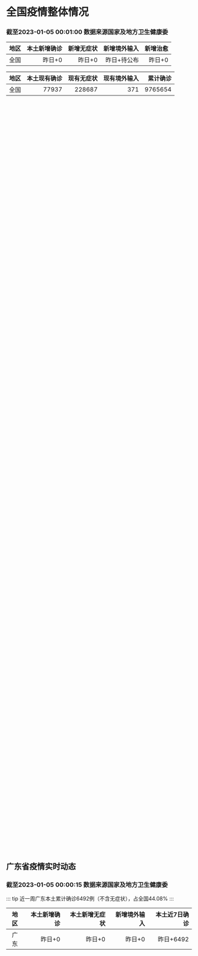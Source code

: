 
# 全国疫情整体情况
### 截至2023-01-05 00:01:00 数据来源国家及地方卫生健康委

|地区|本土新增确诊|新增无症状|新增境外输入|新增治愈|
|:--:|---:|---:|---:|---:|
|全国|昨日+0|昨日+0|昨日+待公布|昨日+0|

|地区|本土现有确诊|现有无症状|现有境外输入|累计确诊|
|:--:|---:|---:|---:|---:|
|全国|77937|228687|371|9765654|

<ChinaMap :dataList="dataList" :title="title"/>

<div id="chinaDayModify" style="width:100%;height:500px;margin-bottom:10px;"></div>
<div id="chinaAddHistoryData" style="width:100%;height:500px;margin-bottom:10px;"></div>
<div id="chinaNowHistoryData" style="width:100%;height:500px;margin-bottom:10px;"></div>
<div id="chinaTotalHistoryData" style="width:100%;height:500px;margin-bottom:10px;"></div>


## 广东省疫情实时动态
### 截至2023-01-05 00:00:15 数据来源国家及地方卫生健康委

::: tip 近一周广东本土累计确诊6492例（不含无症状），占全国44.08%
:::

|地区|本土新增确诊|本土新增无症状|新增境外输入|本土近7日确诊|
|:--:|---:|---:|---:|---:|
|广东|昨日+0|昨日+0|昨日+0|昨日+6492|

<div id="guangdongModify" style="width:100%;height:500px;margin-bottom:10px;"></div>
<div id="guangdongTotalHistory" style="width:100%;height:500px;margin-bottom:10px;"></div>
<div id="guangzhouModifyHistory" style="width:100%;height:500px;margin-bottom:10px;"></div>


<script>
import * as echarts from 'echarts'
export default {
  data(){
    return {
      title: '新增本土确诊',
      dataList: [{name: '台湾', value: 0, addList: []},{name: '香港', value: 0, addList: []},{name: '广东', value: 0, addList: []},{name: '湖北', value: 0, addList: []},{name: '上海', value: 0, addList: []},{name: '吉林', value: 0, addList: []},{name: '四川', value: 0, addList: []},{name: '重庆', value: 0, addList: []},{name: '福建', value: 0, addList: []},{name: '海南', value: 0, addList: []},{name: '河南', value: 0, addList: []},{name: '北京', value: 0, addList: []},{name: '内蒙古', value: 0, addList: []},{name: '云南', value: 0, addList: []},{name: '浙江', value: 0, addList: []},{name: '陕西', value: 0, addList: []},{name: '黑龙江', value: 0, addList: []},{name: '山西', value: 0, addList: []},{name: '山东', value: 0, addList: []},{name: '湖南', value: 0, addList: []},{name: '江苏', value: 0, addList: []},{name: '广西', value: 0, addList: []},{name: '天津', value: 0, addList: []},{name: '辽宁', value: 0, addList: []},{name: '河北', value: 0, addList: []},{name: '澳门', value: 0, addList: []},{name: '新疆', value: 0, addList: []},{name: '江西', value: 0, addList: []},{name: '贵州', value: 0, addList: []},{name: '安徽', value: 0, addList: []},{name: '甘肃', value: 0, addList: []},{name: '西藏', value: 0, addList: []},{name: '青海', value: 0, addList: []},{name: '宁夏', value: 0, addList: []},{name: '南海诸岛', value: 0, addList: []}]
    }
  },
  mounted () {
    const themeObj = {"color":["#2ec7c9","#b6a2de","#5ab1ef","#ffb980","#d87a80","#8d98b3","#e5cf0d","#97b552","#95706d","#dc69aa","#07a2a4","#9a7fd1","#588dd5","#f5994e","#c05050","#59678c","#c9ab00","#7eb00a","#6f5553","#c14089"],"backgroundColor":"rgba(0,0,0,0)","textStyle":{},"title":{"textStyle":{"color":"#008acd"},"subtextStyle":{"color":"#aaaaaa"}},"line":{"itemStyle":{"borderWidth":1},"lineStyle":{"width":2},"symbolSize":3,"symbol":"emptyCircle","smooth":true},"radar":{"itemStyle":{"borderWidth":1},"lineStyle":{"width":2},"symbolSize":3,"symbol":"emptyCircle","smooth":true},"bar":{"itemStyle":{"barBorderWidth":0,"barBorderColor":"#ccc"}},"pie":{"itemStyle":{"borderWidth":0,"borderColor":"#ccc"}},"scatter":{"itemStyle":{"borderWidth":0,"borderColor":"#ccc"}},"boxplot":{"itemStyle":{"borderWidth":0,"borderColor":"#ccc"}},"parallel":{"itemStyle":{"borderWidth":0,"borderColor":"#ccc"}},"sankey":{"itemStyle":{"borderWidth":0,"borderColor":"#ccc"}},"funnel":{"itemStyle":{"borderWidth":0,"borderColor":"#ccc"}},"gauge":{"itemStyle":{"borderWidth":0,"borderColor":"#ccc"}},"candlestick":{"itemStyle":{"color":"#d87a80","color0":"#2ec7c9","borderColor":"#d87a80","borderColor0":"#2ec7c9","borderWidth":1}},"graph":{"itemStyle":{"borderWidth":0,"borderColor":"#ccc"},"lineStyle":{"width":1,"color":"#aaaaaa"},"symbolSize":3,"symbol":"emptyCircle","smooth":true,"color":["#2ec7c9","#b6a2de","#5ab1ef","#ffb980","#d87a80","#8d98b3","#e5cf0d","#97b552","#95706d","#dc69aa","#07a2a4","#9a7fd1","#588dd5","#f5994e","#c05050","#59678c","#c9ab00","#7eb00a","#6f5553","#c14089"],"label":{"color":"#eeeeee"}},"map":{"itemStyle":{"areaColor":"#dddddd","borderColor":"#eeeeee","borderWidth":0.5},"label":{"color":"#d87a80"},"emphasis":{"itemStyle":{"areaColor":"rgba(254,153,78,1)","borderColor":"#444","borderWidth":1},"label":{"color":"rgb(100,0,0)"}}},"geo":{"itemStyle":{"areaColor":"#dddddd","borderColor":"#eeeeee","borderWidth":0.5},"label":{"color":"#d87a80"},"emphasis":{"itemStyle":{"areaColor":"rgba(254,153,78,1)","borderColor":"#444","borderWidth":1},"label":{"color":"rgb(100,0,0)"}}},"categoryAxis":{"axisLine":{"show":true,"lineStyle":{"color":"#008acd"}},"axisTick":{"show":true,"lineStyle":{"color":"#333"}},"axisLabel":{"show":true,"color":"#333"},"splitLine":{"show":false,"lineStyle":{"color":["#eee"]}},"splitArea":{"show":false,"areaStyle":{"color":["rgba(250,250,250,0.3)","rgba(200,200,200,0.3)"]}}},"valueAxis":{"axisLine":{"show":true,"lineStyle":{"color":"#008acd"}},"axisTick":{"show":true,"lineStyle":{"color":"#333"}},"axisLabel":{"show":true,"color":"#333"},"splitLine":{"show":true,"lineStyle":{"color":["#eee"]}},"splitArea":{"show":true,"areaStyle":{"color":["rgba(250,250,250,0.3)","rgba(200,200,200,0.3)"]}}},"logAxis":{"axisLine":{"show":true,"lineStyle":{"color":"#008acd"}},"axisTick":{"show":true,"lineStyle":{"color":"#333"}},"axisLabel":{"show":true,"color":"#333"},"splitLine":{"show":true,"lineStyle":{"color":["#eee"]}},"splitArea":{"show":true,"areaStyle":{"color":["rgba(250,250,250,0.3)","rgba(200,200,200,0.3)"]}}},"timeAxis":{"axisLine":{"show":true,"lineStyle":{"color":"#008acd"}},"axisTick":{"show":true,"lineStyle":{"color":"#333"}},"axisLabel":{"show":true,"color":"#333"},"splitLine":{"show":true,"lineStyle":{"color":["#eee"]}},"splitArea":{"show":false,"areaStyle":{"color":["rgba(250,250,250,0.3)","rgba(200,200,200,0.3)"]}}},"toolbox":{"iconStyle":{"borderColor":"#2ec7c9"},"emphasis":{"iconStyle":{"borderColor":"#18a4a6"}}},"legend":{"textStyle":{"color":"#333333"}},"tooltip":{"axisPointer":{"lineStyle":{"color":"#008acd","width":"1"},"crossStyle":{"color":"#008acd","width":"1"}}},"timeline":{"lineStyle":{"color":"#008acd","width":1},"itemStyle":{"color":"#008acd","borderWidth":1},"controlStyle":{"color":"#008acd","borderColor":"#008acd","borderWidth":0.5},"checkpointStyle":{"color":"#2ec7c9","borderColor":"#2ec7c9"},"label":{"color":"#008acd"},"emphasis":{"itemStyle":{"color":"#a9334c"},"controlStyle":{"color":"#008acd","borderColor":"#008acd","borderWidth":0.5},"label":{"color":"#008acd"}}},"visualMap":{"color":["#5ab1ef","#e0ffff"]},"dataZoom":{"backgroundColor":"rgba(47,69,84,0)","dataBackgroundColor":"#efefff","fillerColor":"rgba(182,162,222,0.2)","handleColor":"#008acd","handleSize":"100%","textStyle":{"color":"#333333"}},"markPoint":{"label":{"color":"#eeeeee"},"emphasis":{"label":{"color":"#eeeeee"}}}}

    echarts.registerTheme('dark', (themeObj))

    this.chartChDay = echarts.init(document.getElementById("chinaDayModify"), "dark")
,this.chartChAdd = echarts.init(document.getElementById("chinaAddHistoryData"), "dark")
,this.chartChNow = echarts.init(document.getElementById("chinaNowHistoryData"), "dark")
,this.chartChTotal = echarts.init(document.getElementById("chinaTotalHistoryData"), "dark")
,this.chartGdMod = echarts.init(document.getElementById("guangdongModify"), "dark")
,this.chartGdTotal = echarts.init(document.getElementById("guangdongTotalHistory"), "dark")
,this.chartGzMod = echarts.init(document.getElementById("guangzhouModifyHistory"), "dark")


    const option_gd_mod = {
      title: {
        text: '广东疫情新增趋势（人）'
      },
      tooltip: {
        trigger: 'axis',
        axisPointer: {
          type: 'cross',
          label: {
            backgroundColor: '#6a7985'
          }
        }
      },
      legend: {
        top: 20,
        data: [{name: '本土新增确诊',icon: 'rect'}, {name: '本土新增无症状',icon: 'rect'},{name: '新增境外输入',icon: 'rect'}]
      },
      grid: {
        left: '3%',
        right: '4%',
        bottom: '3%',
        containLabel: true
      },
      toolbox: {
        feature: {
          saveAsImage: {}
        }
      },
      xAxis: {
        type: 'category',
        boundaryGap: false,
        data: []
      },
      yAxis: {
        type: 'value'
      },
      series: [
        {
          name: '本土新增确诊',
          type: 'line',
          areaStyle: {},
          emphasis: {
            focus: 'series'
          },
          data: []
        },
        {
          name: '本土新增无症状',
          type: 'line',
          areaStyle: {},
          emphasis: {
            focus: 'series'
          },
          data: []
        },
        {
          name: '新增境外输入',
          type: 'line',
          areaStyle: {},
          emphasis: {
            focus: 'series'
          },
          data: []
        }
      ]
    };

    const option_gd_total = {
      title: {
        text: '广东疫情概览（人）'
      },
      tooltip: {
        trigger: 'axis',
        axisPointer: {
          type: 'cross',
          label: {
            backgroundColor: '#6a7985'
          }
        }
      },
      legend: {
        top: 20,
        data: [{name: '累计确诊',icon: 'rect'},{name: '累计治愈',icon: 'rect'}]
      },
      grid: {
        left: '3%',
        right: '4%',
        bottom: '3%',
        containLabel: true
      },
      toolbox: {
        feature: {
          saveAsImage: {}
        }
      },
      xAxis: {
        type: 'category',
        boundaryGap: false,
        data: ["01.10","01.11","01.12","01.13","01.14","01.15","01.16","01.17","01.18","01.19","01.20","01.21","01.22","01.23","01.24","01.25","01.26","01.27","01.28","01.29","01.30","01.31","02.01","02.02","02.03","02.04","02.05","02.06","02.07","02.08","02.09","02.10","02.11","02.12","02.13","02.14","02.15","02.16","02.17","02.18","02.19","02.20","02.21","02.22","02.23","02.24","02.25","02.26","02.27","02.28","03.01","03.02","03.03","03.04","03.05","03.06","03.07","03.08","03.09",]
      },
      yAxis: {
        type: 'value'
      },
      series: [
        {
          name: '累计确诊',
          type: 'line',
          areaStyle: {},
          emphasis: {
            focus: 'series'
          },
          data: [84287,84287,84287,84287,84287,84287,84287,84287,84287,84287,84287,84287,84287,84287,84287,84287,84287,84287,84287,84287,84287,84287,84287,84287,84287,84287,84287,84287,84287,84287,84287,84287,84287,84287,84287,84287,84287,84287,84287,84287,84287,84287,84287,84287,84287,84287,84287,84287,84287,84287,84287,84287,84287,84287,84287,84287,84287,84287,84287,]
        },
        {
          name: '累计治愈',
          type: 'line',
          areaStyle: {},
          emphasis: {
            focus: 'series'
          },
          data: [51366,51366,51366,51366,51366,51366,51366,51366,51366,51366,51366,51366,51366,51366,51366,51366,51366,51366,51366,51366,51366,51366,51366,51366,51366,51366,51366,51366,51366,51366,51366,51366,51366,51366,51366,51366,51366,51366,51366,51366,51366,51366,51366,51366,51366,51366,51366,51366,51366,51366,51366,51366,51366,51366,51366,51366,51366,51366,51366,]
        }
      ]
    };

    const option_gz_mod = {
      title: {
        text: '广州疫情新增趋势（人）'
      },
      tooltip: {
        trigger: 'axis',
        axisPointer: {
          type: 'cross',
          label: {
            backgroundColor: '#6a7985'
          }
        }
      },
      legend: {
        top: 20,
        data: [{name: '本土新增确诊',icon: 'rect'},{name: '本土新增无症状',icon: 'rect'}]
      },
      grid: {
        left: '3%',
        right: '4%',
        bottom: '3%',
        containLabel: true
      },
      toolbox: {
        feature: {
          saveAsImage: {}
        }
      },
      xAxis: {
        type: 'category',
        boundaryGap: false,
        data: []
      },
      yAxis: {
        type: 'value'
      },
      series: [
        {
          name: '本土新增确诊',
          type: 'line',
          areaStyle: {},
          emphasis: {
            focus: 'series'
          },
          data: []
        },
        {
          name: '本土新增无症状',
          type: 'line',
          areaStyle: {},
          emphasis: {
            focus: 'series'
          },
          data: []
        }
      ]
    };

    const option_ch_day  = {
      series: [
        {
          type: 'treemap',
          data: [
            {
              name: '本土新增确诊昨日+0',
              value: 1,
            },
            {
              name: '新增无症状昨日+0',
              value: 1,
            },
            {
              name: '新增境外输入昨日+待公布',
              value: 1,
            },
            {
              name: '新增治愈昨日+0',
              value: 1,
            },
          ]
        }
      ]
    };

    const option_ch_add = {
      title: {
        text: '新增疫情整体走势'
      },
      tooltip: {
        trigger: 'axis',
        axisPointer: {
          type: 'cross',
          label: {
            backgroundColor: '#6a7985'
          }
        }
      },
      legend: {
        top: 20,
        data: [{name: '本土确诊',icon: 'rect'}, {name: '无症状感染',icon: 'rect'},{name: '新增境外输入',icon: 'rect'}]
      },
      grid: {
        left: '3%',
        right: '4%',
        bottom: '3%',
        containLabel: true
      },
      toolbox: {
        feature: {
          saveAsImage: {}
        }
      },
      xAxis: {
        type: 'category',
        boundaryGap: false,
        data: []
      },
      yAxis: {
        type: 'value'
      },
      series: [
        {
          name: '本土确诊',
          type: 'line',
          areaStyle: {},
          emphasis: {
            focus: 'series'
          },
          data: []
        },
        {
          name: '无症状感染',
          type: 'line',
          areaStyle: {},
          emphasis: {
            focus: 'series'
          },
          data: []
        },
        {
          name: '新增境外输入',
          type: 'line',
          areaStyle: {},
          emphasis: {
            focus: 'series'
          },
          data: []
        }
      ]
    };

    const option_ch_now = {
      title: {
        text: '现有疫情整体走势'
      },
      tooltip: {
        trigger: 'axis',
        axisPointer: {
          type: 'cross',
          label: {
            backgroundColor: '#6a7985'
          }
        }
      },
      legend: {
        top: 20,
        data: [{name: '本土确诊',icon: 'rect'}, {name: '无症状感染',icon: 'rect'},{name: '新增境外输入',icon: 'rect'}]
      },
      grid: {
        left: '3%',
        right: '4%',
        bottom: '3%',
        containLabel: true
      },
      toolbox: {
        feature: {
          saveAsImage: {}
        }
      },
      xAxis: {
        type: 'category',
        boundaryGap: false,
        data: ["01.10","01.11","01.12","01.13","01.14","01.15","01.16","01.17","01.18","01.19","01.20","01.21","01.22","01.23","01.24","01.25","01.26","01.27","01.28","01.29","01.30","01.31","02.01","02.02","02.03","02.04","02.05","02.06","02.07","02.08","02.09","02.10","02.11","02.12","02.13","02.14","02.15","02.16","02.17","02.18","02.19","02.20","02.21","02.22","02.23","02.24","02.25","02.26","02.27","02.28","03.01","03.02","03.03","03.04","03.05","03.06","03.07","03.08","03.09",]
      },
      yAxis: {
        type: 'value'
      },
      series: [
        {
          name: '本土确诊',
          type: 'line',
          areaStyle: {},
          emphasis: {
            focus: 'series'
          },
          data: [77937,77937,77937,77937,77937,77937,77937,77937,77937,77937,77937,77937,77937,77937,77937,77937,77937,77937,77937,77937,77937,77937,77937,77937,77937,77937,77937,77937,77937,77937,77937,77937,77937,77937,77937,77937,77937,77937,77937,77937,77937,77937,77937,77937,77937,77937,77937,77937,77937,77937,77937,77937,77937,77937,77937,77937,77937,77937,77937,]
        },
        {
          name: '无症状感染',
          type: 'line',
          areaStyle: {},
          emphasis: {
            focus: 'series'
          },
          data: [371,371,371,371,371,371,371,371,371,371,371,371,371,371,371,371,371,371,371,371,371,371,371,371,371,371,371,371,371,371,371,371,371,371,371,371,371,371,371,371,371,371,371,371,371,371,371,371,371,371,371,371,371,371,371,371,371,371,371,]
        },
        {
          name: '新增境外输入',
          type: 'line',
          areaStyle: {},
          emphasis: {
            focus: 'series'
          },
          data: [228687,228687,228687,228687,228687,228687,228687,228687,228687,228687,228687,228687,228687,228687,228687,228687,228687,228687,228687,228687,228687,228687,228687,228687,228687,228687,228687,228687,228687,228687,228687,228687,228687,228687,228687,228687,228687,228687,228687,228687,228687,228687,228687,228687,228687,228687,228687,228687,228687,228687,228687,228687,228687,228687,228687,228687,228687,228687,228687,]
        }
      ]
    };

    const option_ch_total = {
      title: {
        text: '累计疫情整体走势'
      },
      tooltip: {
        trigger: 'axis',
        axisPointer: {
          type: 'cross',
          label: {
            backgroundColor: '#6a7985'
          }
        }
      },
      legend: {
        top: 20,
        data: [{name: '确诊(含港澳台)', con: 'rect'}, {name: '死亡(含港澳台)',icon: 'rect'}]
      },
      grid: {
        left: '3%',
        right: '4%',
        bottom: '3%',
        containLabel: true
      },
      toolbox: {
        feature: {
          saveAsImage: {}
        }
      },
      xAxis: {
        type: 'category',
        boundaryGap: false,
        data: ["01.10","01.11","01.12","01.13","01.14","01.15","01.16","01.17","01.18","01.19","01.20","01.21","01.22","01.23","01.24","01.25","01.26","01.27","01.28","01.29","01.30","01.31","02.01","02.02","02.03","02.04","02.05","02.06","02.07","02.08","02.09","02.10","02.11","02.12","02.13","02.14","02.15","02.16","02.17","02.18","02.19","02.20","02.21","02.22","02.23","02.24","02.25","02.26","02.27","02.28","03.01","03.02","03.03","03.04","03.05","03.06","03.07","03.08","03.09",]
      },
      yAxis: {
        type: 'value'
      },
      series: [
        {
          name: '确诊(含港澳台)',
          type: 'line',
          areaStyle: {},
          emphasis: {
            focus: 'series'
          },
          data: [9765654,9765654,9765654,9765654,9765654,9765654,9765654,9765654,9765654,9765654,9765654,9765654,9765654,9765654,9765654,9765654,9765654,9765654,9765654,9765654,9765654,9765654,9765654,9765654,9765654,9765654,9765654,9765654,9765654,9765654,9765654,9765654,9765654,9765654,9765654,9765654,9765654,9765654,9765654,9765654,9765654,9765654,9765654,9765654,9765654,9765654,9765654,9765654,9765654,9765654,9765654,9765654,9765654,9765654,9765654,9765654,9765654,9765654,9765654,]
        },
        {
          name: '死亡(含港澳台)',
          type: 'line',
          areaStyle: {},
          emphasis: {
            focus: 'series'
          },
          data: [28939,28939,28939,28939,28939,28939,28939,28939,28939,28939,28939,28939,28939,28939,28939,28939,28939,28939,28939,28939,28939,28939,28939,28939,28939,28939,28939,28939,28939,28939,28939,28939,28939,28939,28939,28939,28939,28939,28939,28939,28939,28939,28939,28939,28939,28939,28939,28939,28939,28939,28939,28939,28939,28939,28939,28939,28939,28939,28939,]
        }
      ]
    };

    this.chartGdMod.setOption(option_gd_mod);
    this.chartGdTotal.setOption(option_gd_total);
    this.chartGzMod.setOption(option_gz_mod);
    this.chartChDay.setOption(option_ch_day);
    this.chartChAdd.setOption(option_ch_add);
    this.chartChNow.setOption(option_ch_now);
    this.chartChTotal.setOption(option_ch_total);

    window.onresize = () => {
      this.chartGdMod.resize()
      this.chartGdTotal.resize()
      this.chartGzMod.resize()
      this.chartChDay.resize()
      this.chartChAdd.resize()
      this.chartChNow.resize()
      this.chartChTotal.resize()
    }
  }
}
</script>

## 广东省各地区疫情情况

::: danger 0个中高风险地区
:::

|地区|本土新增确诊|本土新增无症状|本土近7日确诊|中高风险地区|
|:--:|---:|---:|---:|---:|
|广州|0|0|+3023|0|
|汕头|0|0|+514|0|
|深圳|0|0|+480|0|
|云浮|0|0|+320|0|
|惠州|0|0|+302|0|
|佛山|0|0|+258|0|
|潮州|0|0|+253|0|
|中山|0|0|+210|0|
|珠海|0|0|+207|0|
|阳江|0|0|+195|0|
|湛江|0|0|+139|0|
|茂名|0|0|+120|0|
|江门|0|0|+111|0|
|肇庆|0|0|+69|0|
|梅州|0|0|+62|0|
|韶关|0|0|+61|0|
|汕尾|0|0|+55|0|
|清远|0|0|+43|0|
|东莞|0|0|+35|0|
|河源|0|0|+19|0|
|揭阳|0|0|+16|0|
|未公布来源|0|0|0|0|


## 广东疫情热点动态

  
### 03-09 09:33
::: tip 广州暂无“甲流”大规模传染迹象，居民没必要购买自测试剂盒
相比新冠，甲流感染的峰值应该会更低、更平缓，持续时间也更久一些，对我们的生产、生活不会造成大规模影响。“甲流”自测试剂盒质量参差不齐，居民自行采样检测的精度也难以控制，且由于其传播情况仍在可控范围内，...

金羊网

[阅读全文](https://view.inews.qq.com/a/20230309A00KU600?shareto=wx&devid=6B867A79-89E7-4FEF-A3B8-FCBF7F356E49&qimei=5e1231f5-e69a-46f0-b45d-19c7cb333211&uid=100162862382&qs_signature=AAwOUZK3zL%2BNTRzvmuZIBQzzoZK0Z6JeX%2FHhhQD6stu4OwOS6kZKBk90yecK3i0Xw7azj8hsmrkzg7qoeCcGsnXV1cJiCTqXdHqWNghMoLMB1A2HjZo6fj8AHjwJTe%3D%3D&appver=15.5_qqnews_7.0.80#)
:::

### 03-07 09:29
::: tip 进入高发季！广东省疾控中心：未报告流感样病例暴发疫情
正值冬春交际，全国各地也迎来开学季，医院儿科门急诊近期接诊到一些出现呕吐、腹泻症状的小朋友，被诊断为诺如病毒感染。同时，各地疾控机构流感监测结果显示，当前我国流感病毒活动水平有所增强，以甲型流感为主。...

羊城派

[阅读全文](https://view.inews.qq.com/a/20230306A058KA00?uid=101705948131&chlid=_qqnews_custom_search_pictext#)
:::

### 03-06 10:11
::: tip 广东疫情防控：针对新冠有16种疫苗，新药避免增强剂的使用
3月5日，十四届全国人大一次会议召开，在政府工作报告中关于疫情防控方面，提出推进疫苗迭代升级和新药研制，切实保障群众就医用药需求。羊城晚报记者专访国家感染性疾病临床医学研究中心主任、深圳市第三人民医院...

羊城派

[阅读全文](https://view.inews.qq.com/a/20230306A01YQ500?uid=101705948131&chlid=_qqnews_custom_search_pictext#)
:::

### 03-06 09:20
::: tip 深圳卫健委：得了慢性荨麻疹，需要忌口吗？
慢性荨麻疹患者，通常不建议忌口。



绝大数慢性荨麻疹与食物过敏无关，但是部分人会发现食入某些食物会引起荨麻疹症状波动或加重，这可能与食物中存在的假变应原有关。



目前还没有充分的证据证实回避含...

深圳卫健委

[阅读全文](https://mp.weixin.qq.com/s/hf5u_59rL1AATES_eR2S9g?vid=1688856484289512&deviceid=64e6ab7e-5d4a-4f78-a66d-f9fb1127f5a1&version=4.1.0.6015&platform=win)
:::

### 03-05 08:55
::: tip 广州3月2日-4月1日便民核酸采样点汇总！地址、服务时间→
为满足部分市民朋友核酸检测需求，现将我市核酸采样点地址、服务时间等相关信息予以通告，请有核酸检测需求的广大市民结合自身需要，合理安排时间，就近选择核酸采样点。...

广州卫健委

[阅读全文](https://mp.weixin.qq.com/s/JIZ8IHYmvDCjZOQnv237lw?vid=1688856484289512&deviceid=64e6ab7e-5d4a-4f78-a66d-f9fb1127f5a1&version=4.1.0.6015&platform=win)
:::

### 03-04 09:03
::: tip 多地甲流来袭 广东疾控支招：接种疫苗可有效预防
...

广州日报

[阅读全文](https://view.inews.qq.com/a/20230303A01JSJ00?uid=100188415180&chlid=_qqnews_custom_search_pictext#)
:::

### 03-02 14:08
::: tip “甲流”病毒上热搜，如何应对？深圳疾控中心6招教你预防
2月以来，多地多所学校都出现了因学生感染甲型流感而通知停课多天的情况，“甲流”冲上热搜。3月1日，记者从深圳市疾控中心获悉，2023年3月1日-7日，深圳市流感病毒感染正处于低流行水平。
深圳市疾病风...

深圳特区报

[阅读全文](https://view.inews.qq.com/a/20230302A03P3700?uid=100162862382&shareto=wx&devid=6B867A79-89E7-4FEF-A3B8-FCBF7F356E49&qimei=5e1231f5-e69a-46f0-b45d-19c7cb333211&qs_signature=AAwjzxYWSLr4m509GWAO%2BAaD2mfWBwM72Cl5lyu08CVlDuGHFZZJyDrGFVEvYC8s0JMcQwKyqRbAhkH%2FS%2Ffs2MGGtMw9r35xDsWLKPahZNRxfZoP09PWTSShhDgbxq%3D%3D&appver=15.5_qqnews_7.0.70#)
:::

### 03-02 13:16
::: tip 越秀区公布3月2日至4月1日“愿检尽检”便民核酸采样点
为满足市民核酸检测的需求越秀区公布了3月2日至4月1日“愿检尽检”便民核酸采样服务点具体安排如下越秀区“愿检尽检”便民核酸采样服务点服务信息（点击放大查看）各采样点开放时间以街道社区通知为准。温馨提示...

广州越秀发布

[阅读全文](https://h5.baike.qq.com/mobile/landing.html?docid=20230302A03YEA00&isNews=1&adtag=wxjk.yqssc.yqdt)
:::

### 03-02 10:02
::: tip 广东高院：对因疫情陷入困境企业，积极引导庭外调解
南方网讯（记者/李润芳 通讯员/陈康秀杨华）3月1日，广东省高级人民法院印发《关于充分发挥破产审判职能服务高质量发展的意见》，进一步发挥破产“拯救危困企业”和“淘汰落后产能”的制度优势，优化营商环境，...

中国青年网

[阅读全文](https://h5.baike.qq.com/mobile/landing.html?docid=20230302A01W7W00&isNews=1&adtag=wxjk.yqssc.yqdt)
:::

### 03-01 09:10
::: tip 广东疾控：有效预防甲流，关键做好这两点
春暖花开之季，更是病毒和细菌的高活跃期，要特别注意预防流感等流行性疾病。什么是流感？如何区别甲流和普通感冒？怎样预防甲流？近日，广东省疾控中心对近期甲流疑问进行一一解答。
问：什么是甲流？
答：认识甲...

金羊网

[阅读全文](https://view.inews.qq.com/a/20230228A0A5N800?&chlid=mine_subscribe&uid=101705948131#)
:::


## 广州疫情热点动态

  
### 03-09 09:33
::: tip 广州暂无“甲流”大规模传染迹象，居民没必要购买自测试剂盒
相比新冠，甲流感染的峰值应该会更低、更平缓，持续时间也更久一些，对我们的生产、生活不会造成大规模影响。“甲流”自测试剂盒质量参差不齐，居民自行采样检测的精度也难以控制，且由于其传播情况仍在可控范围内，...

金羊网

[阅读全文](https://view.inews.qq.com/a/20230309A00KU600?shareto=wx&devid=6B867A79-89E7-4FEF-A3B8-FCBF7F356E49&qimei=5e1231f5-e69a-46f0-b45d-19c7cb333211&uid=100162862382&qs_signature=AAwOUZK3zL%2BNTRzvmuZIBQzzoZK0Z6JeX%2FHhhQD6stu4OwOS6kZKBk90yecK3i0Xw7azj8hsmrkzg7qoeCcGsnXV1cJiCTqXdHqWNghMoLMB1A2HjZo6fj8AHjwJTe%3D%3D&appver=15.5_qqnews_7.0.80#)
:::

### 03-07 09:29
::: tip 进入高发季！广东省疾控中心：未报告流感样病例暴发疫情
正值冬春交际，全国各地也迎来开学季，医院儿科门急诊近期接诊到一些出现呕吐、腹泻症状的小朋友，被诊断为诺如病毒感染。同时，各地疾控机构流感监测结果显示，当前我国流感病毒活动水平有所增强，以甲型流感为主。...

羊城派

[阅读全文](https://view.inews.qq.com/a/20230306A058KA00?uid=101705948131&chlid=_qqnews_custom_search_pictext#)
:::

### 03-06 10:11
::: tip 广东疫情防控：针对新冠有16种疫苗，新药避免增强剂的使用
3月5日，十四届全国人大一次会议召开，在政府工作报告中关于疫情防控方面，提出推进疫苗迭代升级和新药研制，切实保障群众就医用药需求。羊城晚报记者专访国家感染性疾病临床医学研究中心主任、深圳市第三人民医院...

羊城派

[阅读全文](https://view.inews.qq.com/a/20230306A01YQ500?uid=101705948131&chlid=_qqnews_custom_search_pictext#)
:::

### 03-06 09:20
::: tip 深圳卫健委：得了慢性荨麻疹，需要忌口吗？
慢性荨麻疹患者，通常不建议忌口。



绝大数慢性荨麻疹与食物过敏无关，但是部分人会发现食入某些食物会引起荨麻疹症状波动或加重，这可能与食物中存在的假变应原有关。



目前还没有充分的证据证实回避含...

深圳卫健委

[阅读全文](https://mp.weixin.qq.com/s/hf5u_59rL1AATES_eR2S9g?vid=1688856484289512&deviceid=64e6ab7e-5d4a-4f78-a66d-f9fb1127f5a1&version=4.1.0.6015&platform=win)
:::

### 03-05 08:55
::: tip 广州3月2日-4月1日便民核酸采样点汇总！地址、服务时间→
为满足部分市民朋友核酸检测需求，现将我市核酸采样点地址、服务时间等相关信息予以通告，请有核酸检测需求的广大市民结合自身需要，合理安排时间，就近选择核酸采样点。...

广州卫健委

[阅读全文](https://mp.weixin.qq.com/s/JIZ8IHYmvDCjZOQnv237lw?vid=1688856484289512&deviceid=64e6ab7e-5d4a-4f78-a66d-f9fb1127f5a1&version=4.1.0.6015&platform=win)
:::

### 03-04 09:03
::: tip 多地甲流来袭 广东疾控支招：接种疫苗可有效预防
...

广州日报

[阅读全文](https://view.inews.qq.com/a/20230303A01JSJ00?uid=100188415180&chlid=_qqnews_custom_search_pictext#)
:::

### 03-02 14:08
::: tip “甲流”病毒上热搜，如何应对？深圳疾控中心6招教你预防
2月以来，多地多所学校都出现了因学生感染甲型流感而通知停课多天的情况，“甲流”冲上热搜。3月1日，记者从深圳市疾控中心获悉，2023年3月1日-7日，深圳市流感病毒感染正处于低流行水平。
深圳市疾病风...

深圳特区报

[阅读全文](https://view.inews.qq.com/a/20230302A03P3700?uid=100162862382&shareto=wx&devid=6B867A79-89E7-4FEF-A3B8-FCBF7F356E49&qimei=5e1231f5-e69a-46f0-b45d-19c7cb333211&qs_signature=AAwjzxYWSLr4m509GWAO%2BAaD2mfWBwM72Cl5lyu08CVlDuGHFZZJyDrGFVEvYC8s0JMcQwKyqRbAhkH%2FS%2Ffs2MGGtMw9r35xDsWLKPahZNRxfZoP09PWTSShhDgbxq%3D%3D&appver=15.5_qqnews_7.0.70#)
:::

### 03-02 13:16
::: tip 越秀区公布3月2日至4月1日“愿检尽检”便民核酸采样点
为满足市民核酸检测的需求越秀区公布了3月2日至4月1日“愿检尽检”便民核酸采样服务点具体安排如下越秀区“愿检尽检”便民核酸采样服务点服务信息（点击放大查看）各采样点开放时间以街道社区通知为准。温馨提示...

广州越秀发布

[阅读全文](https://h5.baike.qq.com/mobile/landing.html?docid=20230302A03YEA00&isNews=1&adtag=wxjk.yqssc.yqdt)
:::

### 03-02 10:02
::: tip 广东高院：对因疫情陷入困境企业，积极引导庭外调解
南方网讯（记者/李润芳 通讯员/陈康秀杨华）3月1日，广东省高级人民法院印发《关于充分发挥破产审判职能服务高质量发展的意见》，进一步发挥破产“拯救危困企业”和“淘汰落后产能”的制度优势，优化营商环境，...

中国青年网

[阅读全文](https://h5.baike.qq.com/mobile/landing.html?docid=20230302A01W7W00&isNews=1&adtag=wxjk.yqssc.yqdt)
:::

### 03-01 09:10
::: tip 广东疾控：有效预防甲流，关键做好这两点
春暖花开之季，更是病毒和细菌的高活跃期，要特别注意预防流感等流行性疾病。什么是流感？如何区别甲流和普通感冒？怎样预防甲流？近日，广东省疾控中心对近期甲流疑问进行一一解答。
问：什么是甲流？
答：认识甲...

金羊网

[阅读全文](https://view.inews.qq.com/a/20230228A0A5N800?&chlid=mine_subscribe&uid=101705948131#)
:::

